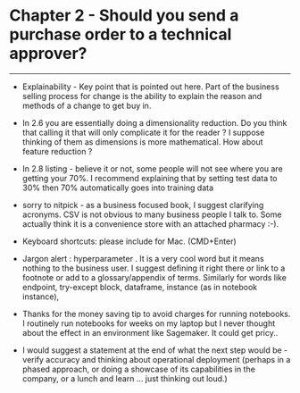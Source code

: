 # Chapter 2 - Should you send a purchase order to a technical approver?
---
* Explainability - Key point that is pointed out here. Part of the business selling process for change is the ability to explain the reason and methods of a change to get buy in.

* In 2.6 you are essentially doing a dimensionality reduction. Do you think that calling it that will only complicate it for the reader ? I suppose thinking of them as dimensions is more mathematical. How about feature reduction ?

* In 2.8 listing - believe it or not, some people will not see where you are getting your 70%. I recommend explaining that by setting test data to 30% then 70% automatically goes into training data

* sorry to nitpick - as a business focused book, I suggest clarifying acronyms. CSV is not obvious to many business people I talk to. Some actually think it is a convenience store with an attached pharmacy :-).

* Keyboard shortcuts: please include for Mac. (CMD+Enter)
* Jargon alert : hyperparameter . It is a very cool word but it means nothing to the business user. I suggest defining it right there or link to a footnote or add to a glossary/appendix of terms. Similarly for words like endpoint, try-except block, dataframe, instance (as in notebook instance),

* Thanks for the money saving tip to avoid charges for running notebooks. I routinely run notebooks for weeks on my laptop but I never thought about the effect in an environment like Sagemaker. It could get pricy..

* I would suggest a statement at the end of what the next step would be - verify accuracy and thinking about operational deployment (perhaps in a phased approach, or doing a showcase of its capabilities in the company, or a lunch and learn ... just thinking out loud.)
